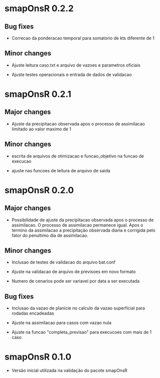 # smapOnsR 0.2.2

## Bug fixes
* Correcao da ponderacao temporal para somatorio de kts diferente de 1

## Minor changes
* Ajuste leitura caso.txt e arquivo de vazoes e parametros oficiais 

* Ajuste testes operacionais e entrada de dados de validacao

# smapOnsR 0.2.1

## Major changes

* Ajuste da precipitacao observada apos o processo de assimilacao limitado ao valor maximo de 1

## Minor changes

* escrita de arquivos de otimizacao e funcao_objetivo na funcao de execucao

* ajuste nas funcoes de leitura de arquivo de saida

# smapOnsR 0.2.0

## Major changes

* Possibilidade de ajuste da precipitacao observada apos o processo de assimilacao. O processo de assimilacao permanece igual. Apos o termino da assimilacao a precipitação observada diaria e corrigida pelo fator do penultimo dia de assimilacao.

## Minor changes

* Inclusao de testes de validacao do arquivo bat.conf

* Ajuste na validacao de arquivo de previsoes em novo formato

* Numero de cenarios pode ser variavel por data a ser executada

## Bug fixes

* Inclusao da vazao de planicie no calculo da vazao superficial para rodadas encadeadas

* Ajuste na assimilacao para casos com vazao nula

* Ajuste na funcao "completa_previsao" para execucoes com mais de 1 caso 

# smapOnsR 0.1.0

* Versão inicial utilizada na validação do pacote smapOnsR
